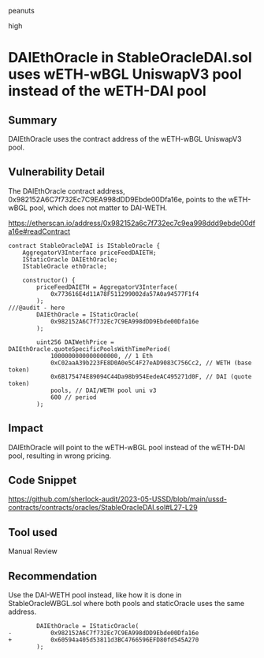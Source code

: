 peanuts

high

# DAIEthOracle in StableOracleDAI.sol uses wETH-wBGL UniswapV3 pool instead of the wETH-DAI pool

## Summary

DAIEthOracle uses the contract address of the wETH-wBGL UniswapV3 pool. 

## Vulnerability Detail

The DAIEthOracle contract address, 0x982152A6C7f732Ec7C9EA998dDD9Ebde00Dfa16e, points to the wETH-wBGL pool, which does not matter to DAI-WETH.

https://etherscan.io/address/0x982152a6c7f732ec7c9ea998ddd9ebde00dfa16e#readContract 

```solidity
contract StableOracleDAI is IStableOracle {
    AggregatorV3Interface priceFeedDAIETH;
    IStaticOracle DAIEthOracle;
    IStableOracle ethOracle;

    constructor() {
        priceFeedDAIETH = AggregatorV3Interface(
            0x773616E4d11A78F511299002da57A0a94577F1f4
        );
///@audit - here
        DAIEthOracle = IStaticOracle(
            0x982152A6C7f732Ec7C9EA998dDD9Ebde00Dfa16e
        );
```
```solidity
        uint256 DAIWethPrice = DAIEthOracle.quoteSpecificPoolsWithTimePeriod(
            1000000000000000000, // 1 Eth
            0xC02aaA39b223FE8D0A0e5C4F27eAD9083C756Cc2, // WETH (base token)
            0x6B175474E89094C44Da98b954EedeAC495271d0F, // DAI (quote token)
            pools, // DAI/WETH pool uni v3
            600 // period
        );
```

## Impact

DAIEthOracle will point to the wETH-wBGL pool instead of the wETH-DAI pool, resulting in wrong pricing.

## Code Snippet

https://github.com/sherlock-audit/2023-05-USSD/blob/main/ussd-contracts/contracts/oracles/StableOracleDAI.sol#L27-L29

## Tool used

Manual Review

## Recommendation

Use the DAI-WETH pool instead, like how it is done in StableOracleWBGL.sol where both pools and staticOracle uses the same address.

```solidity
        DAIEthOracle = IStaticOracle(
-           0x982152A6C7f732Ec7C9EA998dDD9Ebde00Dfa16e
+           0x60594a405d53811d3BC4766596EFD80fd545A270
        );
```

